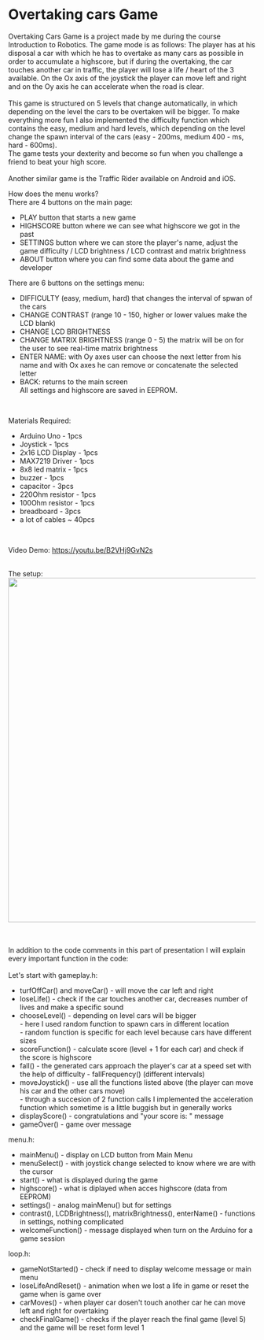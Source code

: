 # Overtaking cars Game
Overtaking Cars Game is a project made by me during the course Introduction to Robotics. The game mode is as follows: The player has at his disposal a car with which he has to overtake as many cars as possible in order to accumulate a highscore, but if during the overtaking, the car touches another car in traffic, the player will lose a life / heart of the 3 available. On the Ox axis of the joystick the player can move left and right and on the Oy axis he can accelerate when the road is clear. <br>
<br>
This game is structured on 5 levels that change automatically, in which depending on the level the cars to be overtaken will be bigger. To make everything more fun I also implemented the difficulty function which contains the easy, medium and hard levels, which depending on the level change the spawn interval of the cars (easy - 200ms, medium 400 - ms, hard - 600ms).
<br>
The game tests your dexterity and become so fun when you challenge a friend to beat your high score.  
<br>
Another similar game is the Traffic Rider available on Android and iOS.

How does the menu works? <br>
There are 4 buttons on the main page:
* PLAY button that starts a new game
* HIGHSCORE button where we can see what highscore we got in the past
* SETTINGS button where we can store the player's name, adjust the game difficulty / LCD brightness / LCD contrast and matrix brightness
* ABOUT button where you can find some data about the game and developer

There are 6 buttons on the settings menu:
* DIFFICULTY (easy, medium, hard) that changes the interval of spwan of the cars
* CHANGE CONTRAST (range 10 - 150, higher or lower values make the LCD blank)
* CHANGE LCD BRIGHTNESS 
* CHANGE MATRIX BRIGHTNESS (range 0 - 5) the matrix will be on for the user to see real-time matrix brightness
* ENTER NAME: with Oy axes user can choose the next letter from his name and with Ox axes he can remove or concatenate the selected letter
* BACK: returns to the main screen <br>
All settings and highscore are saved in EEPROM.

<br>

Materials Required:
* Arduino Uno - 1pcs
* Joystick - 1pcs
* 2x16 LCD Display - 1pcs
* MAX7219 Driver - 1pcs
* 8x8 led matrix - 1pcs
* buzzer - 1pcs
* capacitor - 3pcs
* 220Ohm resistor - 1pcs
* 100Ohm resistor - 1pcs
* breadboard - 3pcs
* a lot of cables ~ 40pcs

<br> 

Video Demo: https://youtu.be/B2VHj9GvN2s

<br>
The setup: <br>

<img src="https://user-images.githubusercontent.com/61587939/146786311-ec1cce17-2be8-47e1-97f9-11356423b31d.jpg" width=1200 height=700>

<br> <br>
In addition to the code comments in this part of presentation I will explain every important function in the code:<br><br>
Let's start with gameplay.h:
* turfOffCar() and moveCar() - will move the car left and right
* loseLife() - check if the car touches another car, decreases number of lives and make a specific sound
* chooseLevel() - depending on level cars will be bigger<br>
              - here I used random function to spawn cars in different location <br>
              - random function is specific for each level because cars have different sizes<br>
* scoreFunction() - calculate score (level + 1 for each car) and check if the score is highscore
* fall() - the generated cars approach the player's car at a speed set with the help of difficulty - fallFrequency() (different intervals)
* moveJoystick() - use all the functions listed above (the player can move his car and the other cars move)<br>
                 - through a succesion of 2 function calls I implemented the acceleration function which sometime is a little buggish but in generally works<br>
* displayScore() - congratulations and "your score is: " message
* gameOver() - game over message

menu.h:
* mainMenu() - display on LCD button from Main Menu
* menuSelect() - with joystick change selected to know where we are with the cursor
* start() - what is displayed during the game
* highscore() - what is diplayed when acces highscore (data from EEPROM)
* settings() - analog mainMenu() but for settings
* contrast(), LCDBrightness(), matrixBrightness(), enterName() - functions in settings, nothing complicated
* welcomeFunction() - message displayed when turn on the Arduino for a game session

loop.h:
* gameNotStarted() - check if need to display welcome message or main menu
* loseLifeAndReset() - animation when we lost a life in game or reset the game when is game over
* carMoves() - when player car dosen't touch another car he can move left and right for overtaking
* checkFinalGame() - checks if the player reach the final game (level 5) and the game will be reset form level 1





